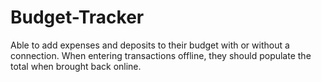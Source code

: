 # Budget-Tracker
Able to add expenses and deposits to their budget with or without a connection. When entering transactions offline, they should populate the total when brought back online.
